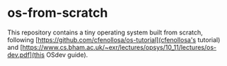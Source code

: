 # os-from-scratch

This repository contains a tiny operating system built from scratch, following [https://github.com/cfenollosa/os-tutorial](cfenollosa's tutorial) and [https://www.cs.bham.ac.uk/~exr/lectures/opsys/10_11/lectures/os-dev.pdf](this OSdev guide).